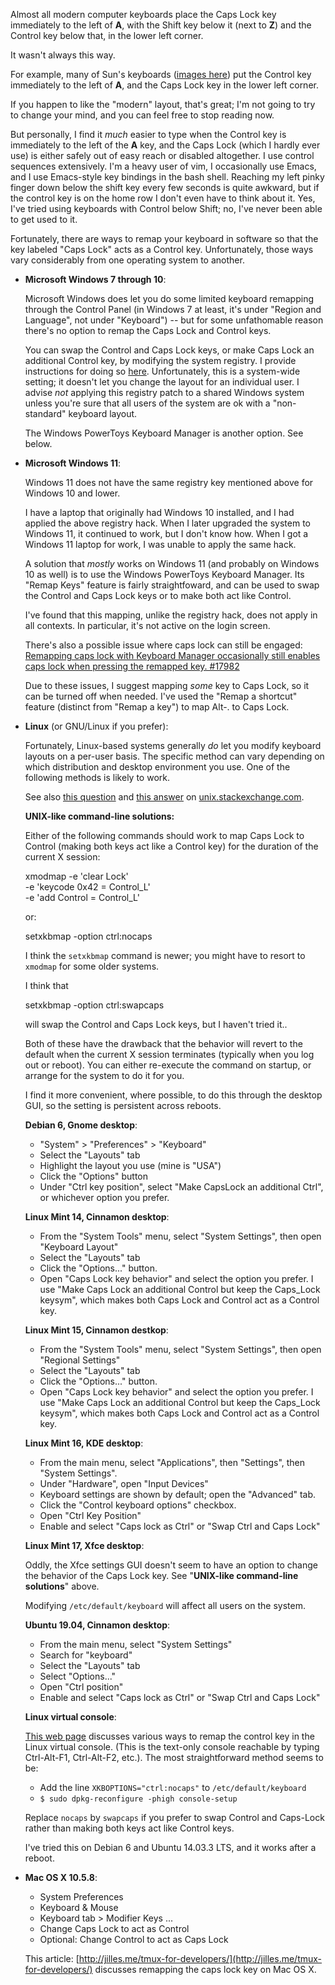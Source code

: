 <!-- Title: Where should the control key be? -->
<!-- URL:   http://the-flat-trantor-society.blogspot.com/2013/12/where-should-control-key-be.html -->

Almost all modern computer keyboards place the Caps Lock key
immediately to the left of **A**, with the Shift key below it (next
to **Z**) and the Control key below that, in the lower left corner.

It wasn't always this way.

For example, many of Sun's keyboards ([images
here](http://xahlee.info/kbd/sun_microsystems_keyboard.html)) put the
Control key immediately to the left of **A**, and the Caps Lock key
in the lower left corner.

If you happen to like the "modern" layout, that's great; I'm not going
to try to change your mind, and you can feel free to stop reading now.

But personally, I find it *much* easier to type when the Control
key is immediately to the left of the **A** key, and the Caps Lock
(which I hardly ever use) is either safely out of easy reach or
disabled altogether.  I use control sequences extensively. I'm a
heavy user of vim, I occasionally use Emacs, and I use Emacs-style
key bindings in the bash shell.  Reaching my left pinky finger down
below the shift key every few seconds is quite awkward, but if the
control key is on the home row I don't even have to think about it.
Yes, I've tried using keyboards with Control below Shift; no, I've
never been able to get used to it.

Fortunately, there are ways to remap your keyboard in software so that
the key labeled "Caps Lock" acts as a Control key.  Unfortunately,
those ways vary considerably from one operating system to another.

<!-- more -->

- **Microsoft Windows 7 through 10**:

  Microsoft Windows does let you do some limited keyboard remapping
  through the Control Panel (in Windows 7 at least, it's under "Region
  and Language", not under "Keyboard") -- but for some unfathomable
  reason there's no option to remap the Caps Lock and Control keys.

  You can swap the Control and Caps Lock keys, or make
  Caps Lock an additional Control key, by modifying the
  system registry.  I provide instructions for doing so
  [here](https://github.com/Keith-S-Thompson/no-caps-lock).
  Unfortunately, this is a system-wide setting; it doesn't let you
  change the layout for an individual user.  I advise *not* applying
  this registry patch to a shared Windows system unless you're sure that
  all users of the system are ok with a "non-standard" keyboard layout.

  The Windows PowerToys Keyboard Manager is another option.  See below.

- **Microsoft Windows 11**:

  Windows 11 does not have the same registry key mentioned above for
  Windows 10 and lower.

  I have a laptop that originally had Windows 10 installed, and I had
  applied the above registry hack.  When I later upgraded the system to
  Windows 11, it continued to work, but I don't know how.  When I got
  a Windows 11 laptop for work, I was unable to apply the same hack.

  A solution that *mostly* works on Windows 11 (and probably on
  Windows 10 as well) is to use the Windows PowerToys Keyboard Manager.
  Its "Remap Keys" feature is fairly straightfoward, and can be used to
  swap the Control and Caps Lock keys or to make both act like Control.

  I've found that this mapping, unlike the registry hack, does not
  apply in all contexts.  In particular, it's not active on the
  login screen.

  There's also a possible issue where caps lock can still be engaged:  
  [Remapping caps lock with Keyboard Manager occasionally
  still enables caps lock when pressing the remapped
  key. #17982](https://github.com/microsoft/PowerToys/issues/17982)

  Due to these issues, I suggest mapping *some* key to Caps Lock, so
  it can be turned off when needed.  I've used the "Remap a shortcut"
  feature (distinct from "Remap a key") to map Alt-. to Caps Lock.

- **Linux** (or GNU/Linux if you prefer):

  Fortunately, Linux-based systems generally *do* let you modify
  keyboard layouts on a per-user basis.  The specific method can vary
  depending on which distribution and desktop environment you use.
  One of the following methods is likely to work.

  See also [this question](http://unix.stackexchange.com/questions/114022/map-caps-lock-to-control-in-linux-mint)
  and [this answer](http://unix.stackexchange.com/questions/114022/map-caps-lock-to-control-in-linux-mint/114023#114023)
  on [unix.stackexchange.com](http://unix.stackexchange.com).

  **UNIX-like command-line solutions:**

  Either of the following commands should work to map Caps Lock to
  Control (making both keys act like a Control key) for the duration
  of the current X session:

    xmodmap -e 'clear Lock' \
            -e 'keycode 0x42 = Control_L' \
            -e 'add Control = Control_L'

  or:

    setxkbmap -option ctrl:nocaps

  I think the `setxkbmap` command is newer; you might have to resort to
  `xmodmap` for some older systems.

  I think that

    setxkbmap -option ctrl:swapcaps

  will swap the Control and Caps Lock keys, but I haven't tried it..

  Both of these have the drawback that the behavior will revert to
  the default when the current X session terminates (typically when
  you log out or reboot).  You can either re-execute the command on
  startup, or arrange for the system to do it for you.

  I find it more convenient, where possible, to do this through the
  desktop GUI, so the setting is persistent across reboots.

  **Debian 6, Gnome desktop**:
    - "System" > "Preferences" > "Keyboard"
    - Select the "Layouts" tab
    - Highlight the layout you use (mine is "USA")
    - Click the "Options" button
    - Under "Ctrl key position", select "Make CapsLock an additional
      Ctrl", or whichever option you prefer.

  **Linux Mint 14, Cinnamon desktop**:
    - From the "System Tools" menu, select "System Settings", then
      open "Keyboard Layout"
    - Select the "Layouts" tab
    - Click the "Options..."  button.
    - Open "Caps Lock key behavior" and select the
      option you prefer.  I use "Make Caps Lock an additional Control but
      keep the Caps_Lock keysym", which makes both Caps Lock and Control
      act as a Control key.

  **Linux Mint 15, Cinnamon destkop**:
    - From the "System Tools" menu, select "System Settings", then
      open "Regional Settings"
    - Select the "Layouts" tab
    - Click the "Options..."  button.
    - Open "Caps Lock key behavior" and select the
      option you prefer.  I use "Make Caps Lock an additional Control but
      keep the Caps_Lock keysym", which makes both Caps Lock and Control
      act as a Control key.

  **Linux Mint 16, KDE desktop**:
    - From the main menu, select "Applications", then "Settings", then "System Settings".
    - Under "Hardware", open "Input Devices"
    - Keyboard settings are shown by default; open the "Advanced" tab.
    - Click the "Control keyboard options" checkbox.
    - Open "Ctrl Key Position"
    - Enable and select "Caps lock as Ctrl" or "Swap Ctrl and Caps Lock"

  **Linux Mint 17, Xfce desktop**:

  Oddly, the Xfce settings GUI doesn't seem to have an option to change
  the behavior of the Caps Lock key.  See "**UNIX-like command-line
  solutions**" above.

  Modifying `/etc/default/keyboard` will affect all users on the system.

  **Ubuntu 19.04, Cinnamon desktop**:
    - From the main menu, select "System Settings"
    - Search for "keyboard"
    - Select the "Layouts" tab
    - Select "Options..."
    - Open "Ctrl position"
    - Enable and select "Caps lock as Ctrl" or "Swap Ctrl and Caps Lock"

  **Linux virtual console**:

  [This web page](http://www.emacswiki.org/emacs/MovingTheCtrlKey#toc7)
  discusses various ways to remap the control key in the Linux
  virtual console.  (This is the text-only console reachable by typing
  Ctrl-Alt-F1, Ctrl-Alt-F2, etc.).  The most straightforward method
  seems to be:
    - Add the line `XKBOPTIONS="ctrl:nocaps"` to `/etc/default/keyboard`
    - `$ sudo dpkg-reconfigure -phigh console-setup`

  Replace `nocaps` by `swapcaps` if you prefer to swap Control and
  Caps-Lock rather than making both keys act like Control keys.

  I've tried this on Debian 6 and Ubuntu 14.03.3 LTS, and it works after a reboot.

- **Mac OS X 10.5.8**:
    - System Preferences
    - Keyboard & Mouse
    - Keyboard tab > Modifier Keys ...
    - Change Caps Lock to act as Control
    - Optional: Change Control to act as Caps Lock

  This article: [http://jilles.me/tmux-for-developers/](http://jilles.me/tmux-for-developers/)
  discusses remapping the caps lock key on Mac OS X.
